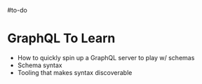#to-do 

# GraphQL To Learn

- How to quickly spin up a GraphQL server to play w/ schemas
- Schema syntax
- Tooling that makes syntax discoverable